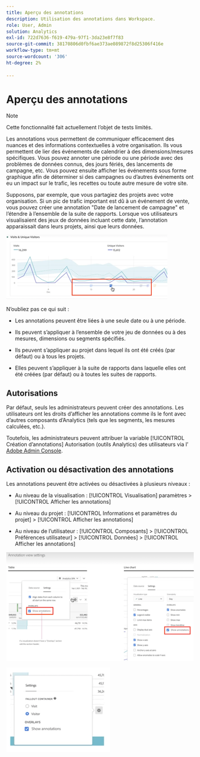 ```yaml
---
title: Aperçu des annotations
description: Utilisation des annotations dans Workspace.
role: User, Admin
solution: Analytics
exl-id: 722d7636-f619-479a-97f1-3da23e8f7f83
source-git-commit: 38170806d0fbf6ae373ae089872f8d25306f416e
workflow-type: tm+mt
source-wordcount: '306'
ht-degree: 2%

---
```


# Aperçu des annotations

>[!NOTE]
>
>Cette fonctionnalité fait actuellement l’objet de tests limités.

Les annotations vous permettent de communiquer efficacement des nuances et des informations contextuelles à votre organisation. Ils vous permettent de lier des événements de calendrier à des dimensions/mesures spécifiques. Vous pouvez annoter une période ou une période avec des problèmes de données connus, des jours fériés, des lancements de campagne, etc. Vous pouvez ensuite afficher les événements sous forme graphique afin de déterminer si des campagnes ou d’autres événements ont eu un impact sur le trafic, les recettes ou toute autre mesure de votre site.

Supposons, par exemple, que vous partagiez des projets avec votre organisation. Si un pic de trafic important est dû à un événement de vente, vous pouvez créer une annotation &quot;Date de lancement de campagne&quot; et l’étendre à l’ensemble de la suite de rapports. Lorsque vos utilisateurs visualisaient des jeux de données incluant cette date, l’annotation apparaissait dans leurs projets, ainsi que leurs données.

![](assets/multi-day.png)

N’oubliez pas ce qui suit :

* Les annotations peuvent être liées à une seule date ou à une période.

* Ils peuvent s’appliquer à l’ensemble de votre jeu de données ou à des mesures, dimensions ou segments spécifiés.

* Ils peuvent s’appliquer au projet dans lequel ils ont été créés (par défaut) ou à tous les projets.

* Elles peuvent s’appliquer à la suite de rapports dans laquelle elles ont été créées (par défaut) ou à toutes les suites de rapports.

## Autorisations

Par défaut, seuls les administrateurs peuvent créer des annotations. Les utilisateurs ont les droits d’afficher les annotations comme ils le font avec d’autres composants d’Analytics (tels que les segments, les mesures calculées, etc.).

Toutefois, les administrateurs peuvent attribuer la variable [!UICONTROL Création d’annotations] Autorisation (outils Analytics) des utilisateurs via l’ [Adobe Admin Console](https://experienceleague.adobe.com/docs/analytics/admin/admin-console/permissions/analytics-tools.html?lang=en).

## Activation ou désactivation des annotations

Les annotations peuvent être activées ou désactivées à plusieurs niveaux :

* Au niveau de la visualisation : [!UICONTROL Visualisation] paramètres > [!UICONTROL Afficher les annotations]

* Au niveau du projet : [!UICONTROL Informations et paramètres du projet] > [!UICONTROL Afficher les annotations]

* Au niveau de l’utilisateur : [!UICONTROL Composants] > [!UICONTROL Préférences utilisateur] > [!UICONTROL Données] > [!UICONTROL Afficher les annotations]

![](assets/show-ann.png)

![](assets/show-ann2.png)
